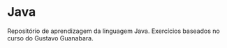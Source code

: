 # Java
Repositório de aprendizagem da linguagem Java.
Exercícios baseados no curso do Gustavo Guanabara.
